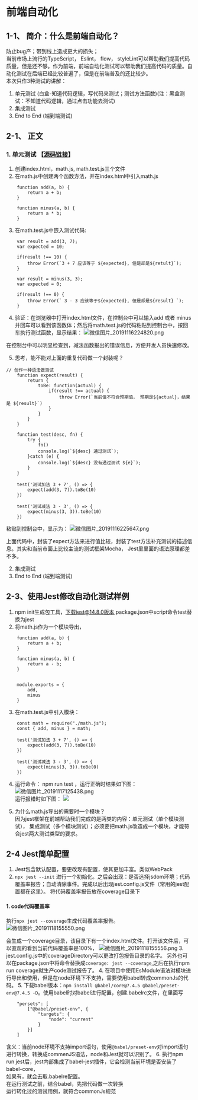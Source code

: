 # 前端自动化

## 1-1、 简介：什么是前端自动化？
防止bug产；带到线上造成更大的损失；<br>当前市场上流行的TypeScript， Eslint， flow， styleLint可以帮助我们提高代码质量，但是还不够。作为前端，前端自动化测试可以帮助我们提高代码的质量。自动化测试在后端已经比较普遍了，但是在前端普及的还比较少。<br>本次只作3种测试的讲解：
1. 单元测试 (白盒-知道代码逻辑，写代码来测试；测试方法函数)(注：黑盒测试：不知道代码逻辑，通过点击功能去测试)
2. 集成测试 
3. End to End (端到端测试)

## 2-1、 正文

### 1. 单元测试  【[源码链接]()】
1. 创建index.html，math.js, math.test.js三个文件
2. 在math.js中创建两个函数方法，并在index.html中引入math.js
```
    function add(a, b) {
        return a + b;
    }

    function minus(a, b) {
        return a * b;
    }
```
3. 在math.test.js中嵌入测试代码:
```
    var result = add(3, 7);
    var expected = 10; 

    if(result !== 10) {
        throw Error(`3 + 7 应该等于 ${expected}, 但是却是${retult}`);
    }

    var result = minus(3, 3);
    var expected = 0;

    if(result !== 0) {
        throw Error(` 3 - 3 应该等于${expected}, 但是却是${result} `);
    }
```
4. 验证：在浏览器中打开index.html文件，在控制台中可以输入add 或者 minus并回车可以看到该函数体；然后将math.test.js的代码粘贴到控制台中，按回车执行测试函数，显示结果：
![微信图片_20191116224820.png](https://i.loli.net/2019/11/16/p4T3NgZs2mCALKD.png)

在控制台中可以明显检查到，减法函数报出的错误信息，方便开发人员快速修改。

5. 思考，能不能对上面的重复代码做一个封装呢？
```
// 创作一种语法做测试
    function expect(result) {
        return {
            toBe: function(actual) {
                if(result !== actual) {
                    throw Error(`当前值不符合预期值， 预期是${actual}，结果是 ${result}`)
                }
            }
        }
    }

    function test(desc, fn) {
        try {
            fn()
            console.log(`${desc} 通过测试`);
        }catch (e) {
            console.log(`${desc} 没有通过测试 ${e}`);
        }
    }

    test('测试加法 3 + 7', () => {
        expect(add(3, 7)).toBe(10)
    })

    test('测试减法 3 - 3', () => {
        expect(minus(3, 3)).toBe(10)
    })
```
粘贴到控制台中，显示为：
![微信图片_20191116225647.png](https://i.loli.net/2019/11/16/tvRG4hQ7kxAu2TF.png)

上面代码中，封装了expect方法来进行值比较，封装了test方法补充测试的描述信息。其实和当前市面上比较主流的测试框架Mocha， Jest里里面的语法原理都差不多。


 2. 集成测试 
 3. End to End (端到端测试)

## 2-3、使用Jest修改自动化测试样例
1. npm init生成包工具，下载jest@14.8.0版本,package.json中script命令test替换为jest
2. 将math.js作为一个模块导出，
```
    function add(a, b) {
        return a + b;
    }

    function minus(a, b) {
        return a - b;
    }


    module.exports = {
        add,
        minus
    }

```
3. 在math.test.js中引入模块：
```
    const math = require("./math.js");
    const { add, minus } = math;

    test('测试加法 3 + 7', () => {
        expect(add(3, 7)).toBe(10)
    })

    test('测试减法 3 - 3', () => {
        expect(minus(3, 3)).toBe(0)
    })
```

4. 运行命令： npm run test ，运行正确时结果如下图：
![微信图片_20191117125438.png](https://i.loli.net/2019/11/17/FB8dlSRgC7hcyxI.png)
<br>运行报错时如下图：
![](https://i.loli.net/2019/11/17/CfjDyQUrh8e76OJ.png)

5. 为什么math.js导出的需要时一个模块？<br>
因为jest框架在前端帮助我们完成的是两类的内容：单元测试（单个模块测试）， 集成测试（多个模块测试）；必须要把math.js改造成一个模块，才能符合jest两大测试类型的要求。

## 2-4 Jest简单配置
1. Jest包含默认配置，要更改现有配置，使其更加丰富。类似WebPack
2. ```npx jest --init``` 进行一个初始化。之后会出现：是否选择jsdom环境；代码覆盖率报告；自动清除事件。完成以后出现jest.config.js文件（常用的jest配置都在这里）。
将代码覆盖率报告放在coverage目录下
#### 1. code代码覆盖率 
执行```npx jest --coverage```生成代码覆盖率报告。
![微信图片_20191118155550.png](https://i.loli.net/2019/11/18/qciu1avmgX6h4TW.png)

会生成一个coverage目录，该目录下有一个index.html文件。打开该文件后，可以直观的看到当前代码覆盖率是100%，
![微信图片_20191118155556.png](https://i.loli.net/2019/11/18/YNeUnKuBPXT5F3o.png)
3. jest.config.js中的coverageDirectory可以更改打包报告目录的名字。
另外也可以在package.json中将命令替换成```coverage: jest --coverage```,之后在执行npm run coverage就生产code测试报告了。
4. 在项目中使用EsModule语法对模块进行导出和使用，但是在node环境下不支持，需要使用babel转成commonJs的代码。
5. 下载babel版本：```npm install @babel/core@7.4.5 @babel/preset-env@7.4.5 -D```。使用babel时对babel进行配置，创建.babelrc文件，在里面写
```
    "persets": [
        ["@babel/preset-env", {
            "targets": {
                "node": "current"
            }
        }]
    ]
```
含义：当前node环境不支持import语句，使用```@babel/preset-env```对import语句进行转换，转换成commenJS语法，node和Jest就可以识别了。
6. 执行npm run jest后，jest内部集成了babel-jest插件，它会检测当前环境是否安装了babel-core，<br>如果有，就会去取.babelre配置。<br>在运行测试之前，结合babel，先把代码做一次转换<br>运行转化过的测试用例，就符合commonJs规范